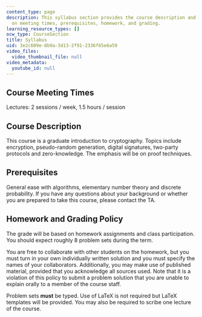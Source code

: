 ```yaml
---
content_type: page
description: This syllabus section provides the course description and information
  on meeting times, prerequisites, homework, and grading.
learning_resource_types: []
ocw_type: CourseSection
title: Syllabus
uid: 3e2c609e-8b9a-3d13-2f91-2336f65e6a59
video_files:
  video_thumbnail_file: null
video_metadata:
  youtube_id: null
---
```


Course Meeting Times
--------------------

Lectures: 2 sessions / week, 1.5 hours / session

Course Description
------------------

This course is a graduate introduction to cryptography. Topics include encryption, pseudo-random generation, digital signatures, two-party protocols and zero-knowledge. The emphasis will be on proof techniques.

Prerequisites
-------------

General ease with algorithms, elementary number theory and discrete probability. If you have any questions about your background or whether you are prepared to take this course, please contact the TA.

Homework and Grading Policy
---------------------------

The grade will be based on homework assignments and class participation. You should expect roughly 8 problem sets during the term.

You are free to collaborate with other students on the homework, but you must turn in your own individually written solution and you must specify the names of your collaborators. Additionally, you may make use of published material, provided that you acknowledge all sources used. Note that it is a violation of this policy to submit a problem solution that you are unable to explain orally to a member of the course staff.

Problem sets **must** be typed. Use of LaTeX is not required but LaTeX templates will be provided. You may also be required to scribe one lecture of the course.